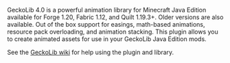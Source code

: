 GeckoLib 4.0 is a powerful animation library for Minecraft Java Edition available for Forge 1.20, Fabric 1.12, and Quilt 1.19.3+. Older versions are also available. Out of the box support for easings, math-based animations, resource pack overloading, and animation stacking. This plugin allows you to create animated assets for use in your GeckoLib Java Edition mods.

See the [GeckoLib wiki](https://github.com/bernie-g/geckolib/wiki) for help using the plugin and library.